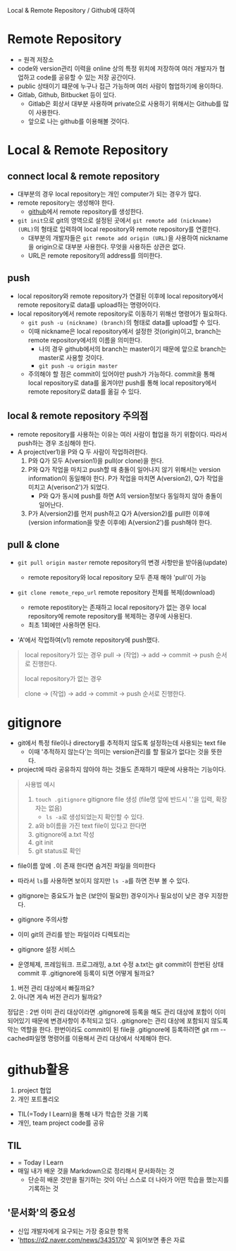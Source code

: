 Local & Remote Repository / Github에 대하여

# Remote Repository
* = 원격 저장소
* code와 version관리 이력을 online 상의 특정 위치에 저장하여 여러 개발자가 협업하고 code를 공유할 수 있는 저장 공간이다.
* public 상태이기 떄문에 누구나 접근 가능하며 여러 사람이 협업하기에 용이하다.
* Gitlab, Github, Bitbucket 등이 있다.
    * Gitlab은 회상서 대부분 사용하며 private으로 사용하기 위해서는 Github를 많이 사용한다.
    * 앞으로 나는 github를 이용해볼 것이다.

# Local & Remote Repository

## connect local & remote repository
* 대부분의 경우 local repository는 개인 computer가 되는 경우가 많다.
* remote repository는 생성해야 한다.
    * [github](https://github.com/blackburi/TIL)에서 remote repository를 생성한다.
* `git init`으로 git의 영역으로 설정된 곳에서 `git remote add (nickname) (URL)`의 형태로 입력하여 local repository와 remote repository를 연결한다.
    * 대부분의 개발자들은 `git remote add origin (URL)`을 사용하여 nickname을 origin으로 대부분 사용한다. 무엇을 사용하든 상관은 없다.
    * URL은 remote repository의 address를 의미한다.

## push
* local repository와 remote repository가 연결된 이후에 local repository에서 remote repository로 data를 upload하는 명령어이다.
* local repository에서 remote repository로 이동하기 위해선 명령어가 필요하다.
    * `git push -u (nickname) (branch)`의 형태로 data를 upload할 수 있다.
    * 이때 nickname은 local repository에서 설정한 것(origin)이고, branch는 remote repository에서의 이름을 의미한다.
        * 나의 경우 github에서의 branch는 master이기 때문에 앞으로 branch는 master로 사용할 것이다.
        * `git push -u origin master`
    * 주의해야 할 점은 commit이 있어야만 push가 가능하다. commit을 통해 local repository로 data를 옮겨야만 push를 통해 local repository에서 remote repository로 data를 옮길 수 있다.

## local & remote repository 주의점
* remote repository를 사용하는 이유는 여러 사람이 협업을 하기 위함이다. 따라서 push하는 경우 조심해야 한다.
* A project(ver1)을 P와 Q 두 사람이 작업하려한다.
    1. P와 Q가 모두 A(version1)을 pull(or clone)을 한다.
    2. P와 Q가 작업을 마치고 push할 때 충돌이 일어나지 않기 위해서는 version information이 동일해야 한다. P가 작업을 마치면 A(version2), Q가 작업을 미치고 A(verison2')가 되었다.
        * P와 Q가 동시에 push를 하면 A의 version정보다 동일하지 않아 충돌이 일어난다.
    3. P가 A(version2)를 먼저 push하고 Q가 A(version2)를 pull한 이후에(version information을 맞춘 이후에) A(version2')를 push해야 한다.

## pull & clone
* `git pull origin master` remote repository의 변경 사항만을 받아옴(update)
    * remote repository와 local repository 모두 존재 해야 'pull'이 가능
* `git clone remote_repo_url` remote repository 전체를 복제(download)
    * remote repostitory는 존재하고 local repository가 없는 경우 local repository에 remote repository를 복제하는 경우에 사용된다.
    * 최초 1회에만 사용하면 된다.

* 'A'에서 작업하여(v1) remote repository에 push했다.
> local repository가 있는 경우
> pull -> (작업) -> add -> commit -> push 순서로 진행한다.
>
> local repository가 없는 경우
>
> clone -> (작업) -> add -> commit -> push 순서로 진행한다.

# gitignore
* git에서 특정 file이나 directory를 추적하지 않도록 설정하는데 사용되는 text file
    * 이때 '추적하지 않는다'는 의미는 version관리를 할 필요가 없다는 것을 뜻한다.
* project에 따라 공유하지 않아야 하는 것들도 존재하기 때문에 사용하는 기능이다.
> 사용법 예시
> 1. `touch .gitignore` gitignore file 생성 (file명 앞에 반드시 '.'을 입력, 확장자는 없음)
>       * `ls -a`로 생성되었는지 확인할 수 있다.
> 2. a와 b이름을 가진 text file이 있다고 한다면
> 3. gitignore에 a.txt 작성
> 4. git init
> 5. git status로 확인








* file이름 앞에 `.`이 존재 한다면 숨겨진 파일을 의미한다
* 따라서 `ls`를 사용하면 보이지 않지만 `ls -a`를 하면 전부 볼 수 있다.

* gitignore는 중요도가 높은 (보안이 필요한) 경우이거나 필요성이 낮은 경우 지정한다.

* gitignore 주의사항
* 이미 git의 관리를 받는 파일이라 디렉토리는 

* gitignore 설정 서비스
* 운영체제, 프레임워크. 프로그래밍, 
a.txt 수정
a.txt는 git commit이 한번된 상태
commit 후 .gitignore에 등록이 되면
어떻게 될까요?

1. 버전 관리 대상에서 빠질까요?
2. 아니면 게속 버전 관리가 될까요?

정답은 : 2번
이미 관리 대상이라면 .gitignore에 등록을 해도 관리 대상에 포함이 이미 되어있기 때문에 변경사항이 추적되고 있다.
.gitignore는 관리 대상에 포함되지 않도록 막는 역할을 한다.
한번이라도 commit이 된 file을 .gitignore에 등록하려면
git rm --cached파일명
명령어를 이용해서 관리 대상에서 삭제해야 한다.

# github활용
1. project 협업
2. 개인 포트폴리오

* TIL(=Tody I Learn)을 통해 내가 학습한 것을 기록
* 개인, team project code를 공유

## TIL
* = Today I Learn
* 매일 내가 배운 것을 Markdown으로 정리해서 문서화하는 것
    * 단순히 배운 것만을 필기하는 것이 아닌 스스로 더 나아가 어떤 학습을 했는지를 기록하는 것

## '문서화'의 중요성
* 신입 개발자에게 요구되는 가장 중요한 항목
* 'https://d2.naver.com/news/3435170' 꼭 읽어보면 좋은 자료